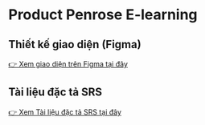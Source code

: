 # Product Penrose E-learning
## Thiết kế giao diện (Figma)
[👉 Xem giao diện trên Figma tại đây](https://www.figma.com/design/2mFkrgc8UBHd4Qn8MMcb1u/Li%C3%AAn?node-id=0-1&t=xdC9SgvzS1IXE2Re-1)
## Tài liệu đặc tả SRS
[👉 Xem Tài liệu đặc tả SRS tại đây](https://docs.google.com/document/d/17ZyW7u1hO1T4IoEuyCf_FbDjvmeaqQzbtWp8Vht4wgQ/edit?usp=sharing)

